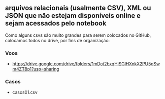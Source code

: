 ## arquivos relacionais (usalmente CSV), XML ou JSON que não estejam disponíveis online e sejam acessados pelo notebook
Como alguns csvs são muito grandes para serem colocados no GitHub, colocamos todos no drive, por fins de organização:

### Voos
- https://drive.google.com/drive/folders/1mDot2bxqHiSGIHXnkX2PU5qSwm4ZT8p1?usp=sharing

### Casos
- casos01.csv
